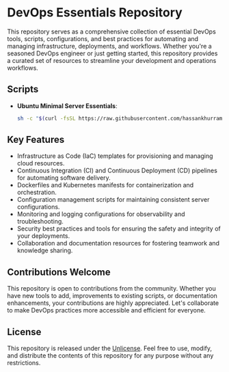 # DevOps Essentials Repository

This repository serves as a comprehensive collection of essential DevOps tools, scripts, configurations, and best practices for automating and managing infrastructure, deployments, and workflows. Whether you're a seasoned DevOps engineer or just getting started, this repository provides a curated set of resources to streamline your development and operations workflows.


## Scripts

- **Ubuntu Minimal Server Essentials**:
  ```bash
  sh -c "$(curl -fsSL https://raw.githubusercontent.com/hassankhurram/devops/main/scripts/ubuntu-minimal.sh)"


## Key Features

- Infrastructure as Code (IaC) templates for provisioning and managing cloud resources.
- Continuous Integration (CI) and Continuous Deployment (CD) pipelines for automating software delivery.
- Dockerfiles and Kubernetes manifests for containerization and orchestration.
- Configuration management scripts for maintaining consistent server configurations.
- Monitoring and logging configurations for observability and troubleshooting.
- Security best practices and tools for ensuring the safety and integrity of your deployments.
- Collaboration and documentation resources for fostering teamwork and knowledge sharing.

## Contributions Welcome

This repository is open to contributions from the community. Whether you have new tools to add, improvements to existing scripts, or documentation enhancements, your contributions are highly appreciated. Let's collaborate to make DevOps practices more accessible and efficient for everyone.

## License

This repository is released under the [Unlicense](https://unlicense.org). Feel free to use, modify, and distribute the contents of this repository for any purpose without any restrictions.
